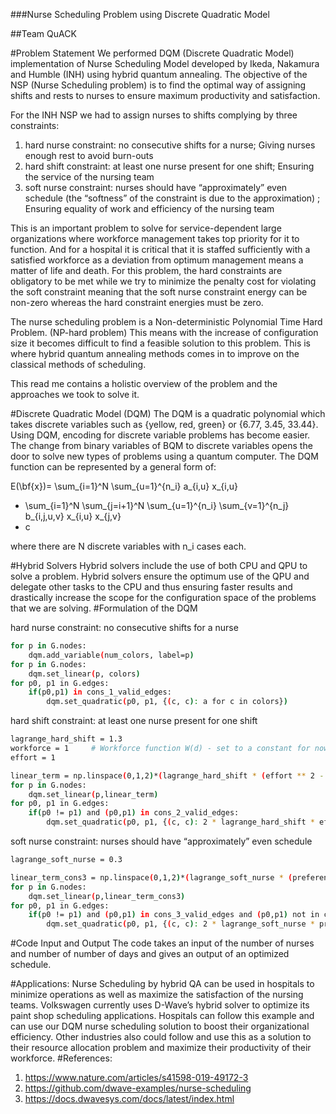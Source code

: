 ###Nurse Scheduling Problem using Discrete Quadratic Model

##Team QuACK

#Problem Statement
We performed DQM (Discrete Quadratic Model) implementation of Nurse Scheduling Model developed by Ikeda, Nakamura and Humble (INH) using hybrid quantum annealing. 
The objective of the NSP (Nurse Scheduling problem) is to find the optimal way of assigning shifts and rests to nurses to ensure maximum productivity and satisfaction. 

For the INH NSP we had to assign nurses to shifts complying by three constraints: 
1)	hard nurse constraint: no consecutive shifts for a nurse;
Giving nurses enough rest to avoid burn-outs
2)	hard shift constraint: at least one nurse present for one shift;
Ensuring the service of the nursing team 
3)	soft nurse constraint: nurses should have “approximately” even schedule (the “softness” of the constraint is due to the approximation) ;
Ensuring equality of work and efficiency of the nursing team

This is an important problem to solve for service-dependent large organizations where workforce management takes top priority for it to function. And for a hospital it is critical that it is staffed sufficiently with a satisfied workforce as a deviation from optimum management means a matter of life and death. 
For this problem, the hard constraints are obligatory to be met while we try to minimize the penalty cost for violating the soft constraint meaning that the soft nurse constraint energy can be non-zero whereas the hard constraint energies must be zero.

The nurse scheduling problem is a Non-deterministic Polynomial Time Hard Problem. (NP-hard problem) This means with the increase of configuration size it becomes difficult to find a feasible solution to this problem. This is where hybrid quantum annealing methods comes in to improve on the classical methods of scheduling. 

This read me contains a holistic overview of the problem and the approaches we took to solve it. 

#Discrete Quadratic Model (DQM)
The DQM is a quadratic polynomial which takes discrete variables such as {yellow, red, green} or {6.77, 3.45, 33.44}. Using DQM, encoding for discrete variable problems has become easier. The change from binary variables of BQM to discrete variables opens the door to solve new types of problems using a quantum computer. 
The DQM function can be represented by a general form of:

E(\bf{x})= \sum_{i=1}^N \sum_{u=1}^{n_i} a_{i,u} x_{i,u}
+ \sum_{i=1}^N \sum_{j=i+1}^N \sum_{u=1}^{n_i} \sum_{v=1}^{n_j} b_{i,j,u,v} x_{i,u} x_{j,v}
+ c

where there are N discrete variables with  n_i cases each. 

#Hybrid Solvers 
Hybrid solvers include the use of both CPU and QPU to solve a problem. Hybrid solvers ensure the optimum use of the QPU and delegate other tasks to the CPU and thus ensuring faster results and drastically increase the scope for the configuration space of the problems that we are solving. 
#Formulation of the DQM

hard nurse constraint: no consecutive shifts for a nurse
```bash
for p in G.nodes:
    dqm.add_variable(num_colors, label=p)
for p in G.nodes:
    dqm.set_linear(p, colors)
for p0, p1 in G.edges:
    if(p0,p1) in cons_1_valid_edges:
        dqm.set_quadratic(p0, p1, {(c, c): a for c in colors})

```
hard shift constraint: at least one nurse present for one shift

```bash
lagrange_hard_shift = 1.3
workforce = 1     # Workforce function W(d) - set to a constant for now
effort = 1 

linear_term = np.linspace(0,1,2)*(lagrange_hard_shift * (effort ** 2 - (2 * workforce * effort)))
for p in G.nodes:
    dqm.set_linear(p,linear_term)
for p0, p1 in G.edges:
    if(p0 != p1) and (p0,p1) in cons_2_valid_edges:
        dqm.set_quadratic(p0, p1, {(c, c): 2 * lagrange_hard_shift * effort ** 2  for c in colors})

```

soft nurse constraint: nurses should have “approximately” even schedule

```bash
lagrange_soft_nurse = 0.3

linear_term_cons3 = np.linspace(0,1,2)*(lagrange_soft_nurse * (preference ** 2 - (2 * min_duty_days * preference)))
for p in G.nodes:
    dqm.set_linear(p,linear_term_cons3)
for p0, p1 in G.edges:
    if(p0 != p1) and (p0,p1) in cons_3_valid_edges and (p0,p1) not in cons_1_valid_edges and (p0,p1) not in cons_2_valid_edges :
        dqm.set_quadratic(p0, p1, {(c, c): 2 * lagrange_soft_nurse * preference ** 2  for c in colors})

```


#Code Input and Output
The code takes an input of the number of nurses and number of number of days and gives an output of an optimized schedule. 

#Applications:
Nurse Scheduling by hybrid QA can be used in hospitals to minimize operations as well as maximize the satisfaction of the nursing teams. Volkswagen currently uses D-Wave’s hybrid solver to optimize its paint shop scheduling applications. Hospitals can follow this example and can use our DQM nurse scheduling solution to boost their organizational efficiency.  Other industries also could follow and use this as a solution to their resource allocation problem and maximize their productivity of their workforce. 
#References:
1)	https://www.nature.com/articles/s41598-019-49172-3
2)	https://github.com/dwave-examples/nurse-scheduling
3)	https://docs.dwavesys.com/docs/latest/index.html





